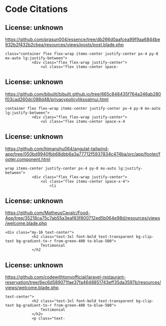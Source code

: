 # Code Citations

## License: unknown
https://github.com/prasun004/essence/tree/db266d0aafcea99f9aa6844be932b2f432b2cbea/resources/views/posts/post.blade.php

```
class="container flex flex-wrap items-center justify-center px-4 py-8 mx-auto lg:justify-between">
            <div class="flex flex-wrap justify-center">
                <ul class="flex items-center space-
```


## License: unknown
https://github.com/bibulit/bibulit.github.io/tree/665c848435f764a246ab280f03cad260dc088d48/privacypolicyliksoalmui.html

```
container flex flex-wrap items-center justify-center px-4 py-8 mx-auto lg:justify-between">
            <div class="flex flex-wrap justify-center">
                <ul class="flex items-center space-x-4
```


## License: unknown
https://github.com/himanshu064/angulat-tailwind-app/tree/050bd9940fbb68dbb6a3a77712f5937834c474ba/src/app/footer/footer.component.html

```
wrap items-center justify-center px-4 py-8 mx-auto lg:justify-between">
            <div class="flex flex-wrap justify-center">
                <ul class="flex items-center space-x-4">
                    <li
```


## License: unknown
https://github.com/MatheusCavalc/Food-App/tree/35218ca75c7ab55a3eaf83f800712ed5b064e98d/resources/views/welcome.blade.php

```
<div class="my-16 text-center">
            <h2 class="text-3xl font-bold text-transparent bg-clip-text bg-gradient-to-r from-green-400 to-blue-500">
                Testimonial
            </h2
```


## License: unknown
https://github.com/codewithtonyofficial/laravel-restaurant-reservation/tree/6ec6d589071fae37fa4648851743eff35da3597b/resources/views/welcome.blade.php

```
text-center">
            <h2 class="text-3xl font-bold text-transparent bg-clip-text bg-gradient-to-r from-green-400 to-blue-500">
                Testimonial
            </h2>
            <p class="text-
```

